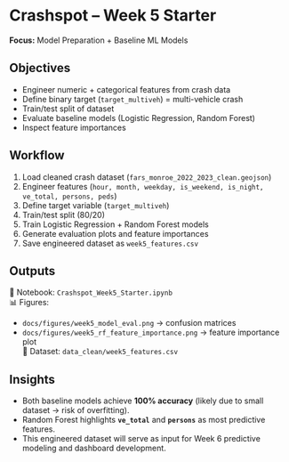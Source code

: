 # Crashspot – Week 5 Starter

**Focus:** Model Preparation + Baseline ML Models

## Objectives
- Engineer numeric + categorical features from crash data  
- Define binary target (`target_multiveh`) = multi-vehicle crash  
- Train/test split of dataset  
- Evaluate baseline models (Logistic Regression, Random Forest)  
- Inspect feature importances  

## Workflow
1. Load cleaned crash dataset (`fars_monroe_2022_2023_clean.geojson`)  
2. Engineer features (`hour, month, weekday, is_weekend, is_night, ve_total, persons, peds`)  
3. Define target variable (`target_multiveh`)  
4. Train/test split (80/20)  
5. Train Logistic Regression + Random Forest models  
6. Generate evaluation plots and feature importances  
7. Save engineered dataset as `week5_features.csv`  

## Outputs
📓 Notebook: `Crashspot_Week5_Starter.ipynb`  
📊 Figures:  
- `docs/figures/week5_model_eval.png` → confusion matrices  
- `docs/figures/week5_rf_feature_importance.png` → feature importance plot  
📑 Dataset: `data_clean/week5_features.csv`  

## Insights
- Both baseline models achieve **100% accuracy** (likely due to small dataset → risk of overfitting).  
- Random Forest highlights **`ve_total`** and **`persons`** as most predictive features.  
- This engineered dataset will serve as input for Week 6 predictive modeling and dashboard development.  
